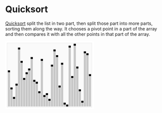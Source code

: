 # Quicksort

[Quicksort](https://wikipedia.org/wiki/quicksort) split the list in two part, then split those part into more parts, sorting them along the way. It chooses a pivot point in a part of the array and then compares it with all the other points in that part of the array.

![](../assets/quicksort.gif)
